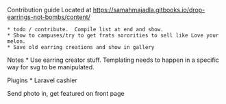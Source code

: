 Contribution guide 
	Located at https://samahmajadla.gitbooks.io/drop-earrings-not-bombs/content/

	

	* todo / contribute.  Compile list at end and show.
	* Show to campuses/try to get frats sororities to sell like Love your melon. 
	* Save old earring creations and show in gallery 

Notes
	* Use earring creator stuff.  Templating needs to happen in a specific way for svg to be manipulated.  

Plugins
	* Laravel cashier

Send photo in, get featured on front page